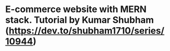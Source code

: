# E-commerce website with MERN stack. Tutorial by Kumar Shubham (https://dev.to/shubham1710/series/10944)

